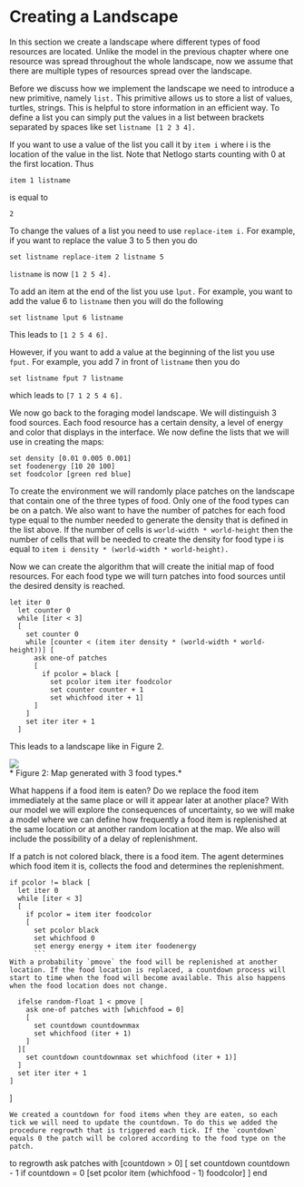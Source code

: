 # Creating a Landscape
In this section we create a landscape where different types of food resources are located. Unlike the model in the previous chapter where one resource was spread throughout the whole landscape, now we assume that there are multiple types of resources spread over the landscape.

Before we discuss how we implement the landscape we need to introduce a new primitive, namely `list.` This primitive allows us to store a list of values, turtles, strings. This is helpful to store information in an efficient way. To define a list you can simply put the values in a list between brackets separated by spaces like set `listname [1 2 3 4].`

If you want to use a value of the list you call it by `item i` where i is the location of the value in the list. Note that Netlogo starts counting with 0 at the first location. Thus
```
item 1 listname
```
is equal to
```
2
```
To change the values of a list you need to use `replace-item i.` For example, if you want to replace the value 3 to 5 then you do
```
set listname replace-item 2 listname 5
```
`listname` is now `[1 2 5 4].`

To add an item at the end of the list you use `lput.` For example, you want to add the value 6 to `listname` then you will do the following
```
set listname lput 6 listname
```
This leads to `[1 2 5 4 6].`

However, if you want to add a value at the beginning of the list you use `fput.` For example, you add 7 in front of `listname` then you do
```
set listname fput 7 listname
```
which leads to `[7 1 2 5 4 6].`

We now go back to the foraging model landscape. We will distinguish 3 food sources. Each food resource has a certain density, a level of energy and color that displays in the interface. We now define the lists that we will use in creating the maps:
```
set density [0.01 0.005 0.001]
set foodenergy [10 20 100]
set foodcolor [green red blue]
```
To create the environment we will randomly place patches on the landscape that contain one of the three types of food. Only one of the food types can be on a patch. We also want to have the number of patches for each food type equal to the number needed to generate the density that is defined in the list above. If the number of cells is `world-width * world-height` then the number of cells that will be needed to create the density for food type i is equal to `item i density * (world-width * world-height).`

Now we can create the algorithm that will create the initial map of food resources. For each food type we will turn patches into food sources until the desired density is reached.
```
let iter 0
  let counter 0
  while [iter < 3]
  [
    set counter 0
    while [counter < (item iter density * (world-width * world-height))] [
      ask one-of patches
      [
        if pcolor = black [
          set pcolor item iter foodcolor
          set counter counter + 1
          set whichfood iter + 1]
      ]
    ]
    set iter iter + 1
  ]
  ```
This leads to a landscape like in Figure 2.

![](https://raw.githubusercontent.com/comses/intro-to-abm/master/assets/images/Ch_7_Fig_2.png)<br>*
Figure 2: Map generated with 3 food types.*

What happens if a food item is eaten? Do we replace the food item immediately at the same place or will it appear later at another place? With our model we will explore the consequences of uncertainty, so we will make a model where we can define how frequently a food item is replenished at the same location or at another random location at the map. We also will include the possibility of a delay of replenishment.

If a patch is not colored black, there is a food item. The agent determines which food item it is, collects the food and determines the replenishment.
```
if pcolor != black [
  let iter 0
  while [iter < 3]
  [
    if pcolor = item iter foodcolor
    [
      set pcolor black
      set whichfood 0
      set energy energy + item iter foodenergy
      ```
With a probability `pmove` the food will be replenished at another location. If the food location is replaced, a countdown process will start to time when the food will become available. This also happens when the food location does not change.
```
      ifelse random-float 1 < pmove [
        ask one-of patches with [whichfood = 0]
        [
          set countdown countdownmax
          set whichfood (iter + 1)
        ]
      ][
        set countdown countdownmax set whichfood (iter + 1)]
      ]
      set iter iter + 1
    ]
  ]
  ```
We created a countdown for food items when they are eaten, so each tick we will need to update the countdown. To do this we added the procedure regrowth that is triggered each tick. If the `countdown` equals 0 the patch will be colored according to the food type on the patch.
```
to regrowth
  ask patches with [countdown > 0]
  [
    set countdown countdown - 1
    if countdown = 0 [set pcolor item (whichfood - 1) foodcolor]
  ]
end
```

